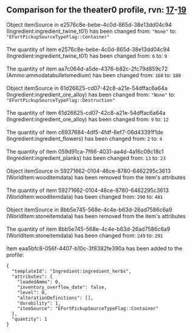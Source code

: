 ## Comparison for the theater0 profile, rvn: [17](https://github.com/PRO100KatYT/FortniteProfileRevisions/tree/main/profiles/theater0/17%20theater0.json)-[19](https://github.com/PRO100KatYT/FortniteProfileRevisions/tree/main/profiles/theater0/19%20theater0.json)

Object itemSource in e2576c8e-bebe-4c0d-865d-38e13dd04c94 (Ingredient:ingredient_twine_t01) has been changed from: `"None"` to: `"EFortPickupSourceTypeFlag::Container"`
<br><br>
The quantity of item e2576c8e-bebe-4c0d-865d-38e13dd04c94 (Ingredient:ingredient_twine_t01) has been changed from: `6` to: `9`
<br><br>
The quantity of item aa7c064d-a5de-4376-b82c-2fc79d859c72 (Ammo:ammodatabulletsmedium) has been changed from: `168` to: `180`
<br><br>
Object itemSource in 61d26625-cd07-42c8-a21e-54dffac6a64a (Ingredient:ingredient_ore_alloy) has been changed from: `"None"` to: `"EFortPickupSourceTypeFlag::Destruction"`
<br><br>
The quantity of item 61d26625-cd07-42c8-a21e-54dffac6a64a (Ingredient:ingredient_ore_alloy) has been changed from: `9` to: `12`
<br><br>
The quantity of item c6937684-4df5-4fdf-8ef7-06d43391f1de (Ingredient:ingredient_flowers) has been changed from: `2` to: `4`
<br><br>
The quantity of item 059d91ca-7f66-4031-aa4d-4a16c09c18c1 (Ingredient:ingredient_planks) has been changed from: `13` to: `23`
<br><br>
Object itemSource in 59271662-0104-46ce-8780-6462295c3613 (WorldItem:wooditemdata) has been removed from the item's attributes
<br><br>
The quantity of item 59271662-0104-46ce-8780-6462295c3613 (WorldItem:wooditemdata) has been changed from: `290` to: `401`
<br><br>
Object itemSource in 8bb5e745-568e-4c4e-b63d-26ad7586c6a9 (WorldItem:stoneitemdata) has been removed from the item's attributes
<br><br>
The quantity of item 8bb5e745-568e-4c4e-b63d-26ad7586c6a9 (WorldItem:stoneitemdata) has been changed from: `249` to: `291`
<br><br>
Item eaa5bfc8-056f-4407-b10c-3f8382fe390a has been added to the profile:

```
{
  "templateId": "Ingredient:ingredient_herbs",
  "attributes": {
    "loadedAmmo": 0,
    "inventory_overflow_date": false,
    "level": 0,
    "alterationDefinitions": [],
    "durability": 1,
    "itemSource": "EFortPickupSourceTypeFlag::Container"
  },
  "quantity": 1
}
```

<br><br>
